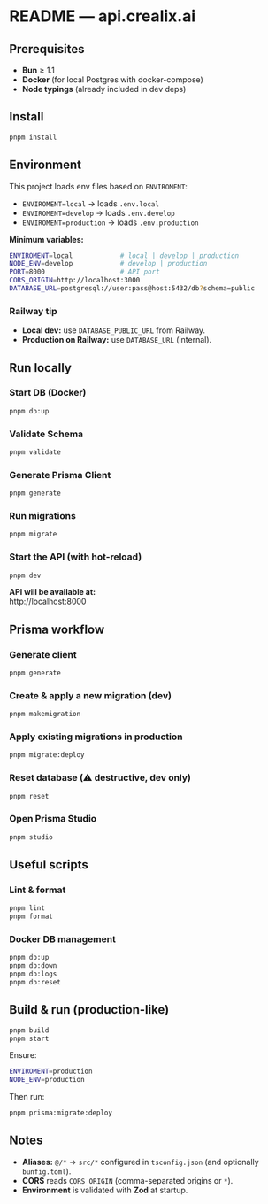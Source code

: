 # README — api.crealix.ai

## Prerequisites

- **Bun** ≥ 1.1  
- **Docker** (for local Postgres with docker-compose)  
- **Node typings** (already included in dev deps)

## Install

```bash
pnpm install
```

## Environment

This project loads env files based on `ENVIROMENT`:

- `ENVIROMENT=local` → loads `.env.local`
- `ENVIROMENT=develop` → loads `.env.develop`
- `ENVIROMENT=production` → loads `.env.production`

**Minimum variables:**

```bash
ENVIROMENT=local            # local | develop | production
NODE_ENV=develop            # develop | production
PORT=8000                   # API port
CORS_ORIGIN=http://localhost:3000
DATABASE_URL=postgresql://user:pass@host:5432/db?schema=public
```

### Railway tip

- **Local dev:** use `DATABASE_PUBLIC_URL` from Railway.
- **Production on Railway:** use `DATABASE_URL` (internal).

## Run locally

### Start DB (Docker)
```bash
pnpm db:up
```

### Validate Schema
```bash
pnpm validate
```

### Generate Prisma Client
```bash
pnpm generate
```

### Run migrations
```bash
pnpm migrate
```

### Start the API (with hot-reload)
```bash
pnpm dev
```

**API will be available at:**  
http://localhost:8000


## Prisma workflow

### Generate client
```bash
pnpm generate
```

### Create & apply a new migration (dev)
```bash
pnpm makemigration 
```

### Apply existing migrations in production
```bash
pnpm migrate:deploy
```

### Reset database (⚠️ destructive, dev only)
```bash
pnpm reset
```

### Open Prisma Studio
```bash
pnpm studio
```

## Useful scripts

### Lint & format
```bash
pnpm lint
pnpm format
```

### Docker DB management
```bash
pnpm db:up
pnpm db:down
pnpm db:logs
pnpm db:reset
```

## Build & run (production-like)
```bash
pnpm build
pnpm start
```

Ensure:
```bash
ENVIROMENT=production
NODE_ENV=production
```
Then run:
```bash
pnpm prisma:migrate:deploy
```

## Notes

- **Aliases:** `@/*` → `src/*` configured in `tsconfig.json` (and optionally `bunfig.toml`).
- **CORS** reads `CORS_ORIGIN` (comma-separated origins or `*`).
- **Environment** is validated with **Zod** at startup.
